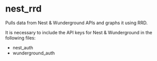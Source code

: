 # nest_rrd
Pulls data from Nest &amp; Wunderground APIs and graphs it using RRD.

It is necessary to include the API keys for Nest & Wunderground in the following files:
 - nest_auth
 - wunderground_auth
